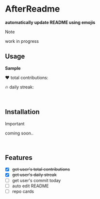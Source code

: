 # AfterReadme

**automatically update README using emojis**

> [!NOTE]
> work in progress

## Usage

**Sample**

❤️ total contributions: 

🔥 daily streak: 

<br>

## Installation
> [!IMPORTANT]
> coming soon..
<br>

## Features

- [x] ~~get user's total contributions~~
- [x] ~~get user's daily streak~~
- [ ] get user's commit today
- [ ] auto edit README
- [ ] repo cards
